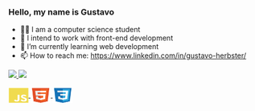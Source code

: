 ### Hello, my name is Gustavo
- 🐱‍💻 I am a computer science student
- 🔭 I intend to work with front-end development
- 🌱 I’m currently learning web development
- 📫 How to reach me: https://www.linkedin.com/in/gustavo-herbster/

<div>
  <a href="https://beacons.ai/Gusvatar">
  <img height="180em" src="https://github-readme-stats.vercel.app/api?username=Gusvatar&show_icons=true&theme=dark&include_all_commits=true&count_private=true"/>
  <img height="180em" src="https://github-readme-stats.vercel.app/api/top-langs/?username=Gusvatar&layout=compact&langs_count=16&theme=dark"/>
</div>

  <div style="display: inline_block"><br>
  <img align="center" alt="Gusvatar-Js" height="30" width="40" src="https://raw.githubusercontent.com/devicons/devicon/master/icons/javascript/javascript-plain.svg">
  <img align="center" alt="Gusvatar-HTML" height="30" width="40" src="https://raw.githubusercontent.com/devicons/devicon/master/icons/html5/html5-original.svg">
  <img align="center" alt="Gusvatar-CSS" height="30" width="40" src="https://raw.githubusercontent.com/devicons/devicon/master/icons/css3/css3-original.svg">
</div>
